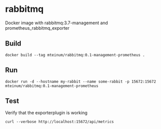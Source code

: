 # rabbitmq

Docker image with rabbitmq:3.7-management and prometheus_rabbitmq_exporter

## Build

```
docker build --tag mteinum/rabbitmq:0.1-management-prometheus .
```

## Run

```
docker run -d --hostname my-rabbit --name some-rabbit -p 15672:15672 mteinum/rabbitmq:0.1-management-prometheus
```

## Test

Verify that the exporterplugin is working

```
curl --verbose http://localhost:15672/api/metrics
```
